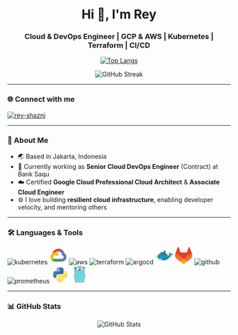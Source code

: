 <h1 align="center">Hi 👋, I'm Rey</h1>
<h3 align="center">Cloud & DevOps Engineer | GCP & AWS | Kubernetes | Terraform | CI/CD</h3>

<p align="center">
  <a href="https://github-readme-stats.vercel.app/api/top-langs?username=reyshazni&show_icons=true&locale=en&layout=compact">
    <img src="https://github-readme-stats.vercel.app/api/top-langs?username=reyshazni&show_icons=true&locale=en&layout=compact" alt="Top Langs" />
  </a>
</p>

<p align="center">
  <img src="https://github-readme-streak-stats.herokuapp.com/?user=reyshazni&" alt="GitHub Streak" />
</p>

---

### 🌐 Connect with me
<p>
  <a href="https://linkedin.com/in/rey-shazni" target="blank">
    <img align="center" src="https://raw.githubusercontent.com/rahuldkjain/github-profile-readme-generator/master/src/images/icons/Social/linked-in-alt.svg" alt="rey-shazni" height="30" width="40" />
  </a>
</p>

---

### 💼 About Me

- 🌏 Based in Jakarta, Indonesia  
- 🔧 Currently working as **Senior Cloud DevOps Engineer** (Contract) at Bank Saqu  
- ☁️ Certified **Google Cloud Professional Cloud Architect** & **Associate Cloud Engineer**  
- ⚙️ I love building **resilient cloud infrastructure**, enabling developer velocity, and mentoring others

---

### 🛠️ Languages & Tools

<!-- Use icons to reflect tools from your latest CV -->
<p align="left">
  <img src="https://www.vectorlogo.zone/logos/kubernetes/kubernetes-icon.svg" alt="kubernetes" width="40" />
  <img src="https://raw.githubusercontent.com/devicons/devicon/master/icons/googlecloud/googlecloud-original.svg" alt="gcp" width="40"/>
  <img src="https://www.vectorlogo.zone/logos/amazon_aws/amazon_aws-icon.svg" alt="aws" width="40"/>
  <img src="https://www.vectorlogo.zone/logos/terraformio/terraformio-icon.svg" alt="terraform" width="40"/>
  <img src="https://www.vectorlogo.zone/logos/argoprojio/argoprojio-icon.svg" alt="argocd" width="40"/>
  <img src="https://raw.githubusercontent.com/devicons/devicon/master/icons/docker/docker-original.svg" alt="docker" width="40"/>
  <img src="https://raw.githubusercontent.com/devicons/devicon/master/icons/gitlab/gitlab-original.svg" alt="gitlab" width="40"/>
  <img src="https://www.vectorlogo.zone/logos/github/github-icon.svg" alt="github" width="40"/>
  <img src="https://www.vectorlogo.zone/logos/prometheusio/prometheusio-icon.svg" alt="prometheus" width="40"/>
  <img src="https://raw.githubusercontent.com/devicons/devicon/master/icons/python/python-original.svg" alt="python" width="40"/>
  <img src="https://raw.githubusercontent.com/devicons/devicon/master/icons/go/go-original.svg" alt="go" width="40"/>
</p>

---

### 📊 GitHub Stats

<p align="center">
  <img src="https://github-readme-stats.vercel.app/api?username=reyshazni&show_icons=true&theme=default" alt="GitHub Stats" />
</p>
